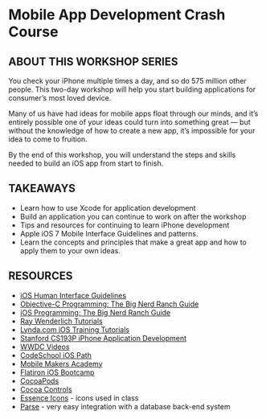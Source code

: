 Mobile App Development Crash Course
===================================

ABOUT THIS WORKSHOP SERIES
---------------------------

You check your iPhone multiple times a day, and so do 575 million other people. This two-day workshop will help you start building applications for consumer’s most loved device.

Many of us have had ideas for mobile apps float through our minds, and it’s entirely possible one of your ideas could turn into something great — but without the knowledge of how to create a new app, it’s impossible for your idea to come to fruition.

By the end of this workshop, you will understand the steps and skills needed to build an iOS app from start to finish.

TAKEAWAYS
----------

* Learn how to use Xcode for application development
* Build an application you can continue to work on after the workshop
* Tips and resources for continuing to learn iPhone development
* Apple iOS 7 Mobile Interface Guidelines and patterns.
* Learn the concepts and principles that make a great app and how to apply them to your own ideas.

RESOURCES
----------
* [iOS Human Interface Guidelines](https://developer.apple.com/library/ios/documentation/userexperience/conceptual/mobilehig/)
* [Objective-C Programming: The Big Nerd Ranch Guide](http://amzn.to/1i3TfZv)
* [iOS Programming: The Big Nerd Ranch Guide](http://amzn.to/1aOqOZb)
* [Ray Wenderlich Tutorials](http://www.raywenderlich.com/tutorials)
* [Lynda.com iOS Training Tutorials](http://www.lynda.com/iOS-training-tutorials/413-0.html)
* [Stanford CS193P iPhone Application Development](https://itunes.apple.com/us/course/developing-ios-7-apps-for/id733644550)
* [WWDC Videos](https://developer.apple.com/wwdc/videos/)
* [CodeSchool iOS Path](https://www.codeschool.com/paths/ios)
* [Mobile Makers Academy](http://mobilemakers.co/)
* [Flatiron iOS Bootcamp](http://flatironschool.com/iOScurriculum.html)
* [CocoaPods](http://cocoapods.org/)
* [Cocoa Controls](https://www.cocoacontrols.com/controls)
* [Essence Icons](http://iconsandcoffee.com/essence/) - icons used in class
* [Parse](https://parse.com/) - very easy integration with a database back-end system

